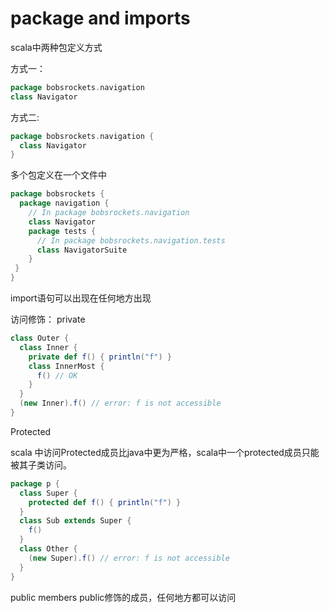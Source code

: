 # package and imports

scala中两种包定义方式

方式一：
```scala
package bobsrockets.navigation
class Navigator
```
方式二:
```scala
package bobsrockets.navigation {
  class Navigator
}
```
多个包定义在一个文件中
```scala
package bobsrockets {
  package navigation {
    // In package bobsrockets.navigation
    class Navigator
    package tests {
      // In package bobsrockets.navigation.tests
      class NavigatorSuite
    }
 }
}
```
import语句可以出现在任何地方出现

访问修饰：
private
```scala
class Outer {
  class Inner {
    private def f() { println("f") }
    class InnerMost {
      f() // OK
    }
  } 
  (new Inner).f() // error: f is not accessible
}
```

Protected

scala 中访问Protected成员比java中更为严格，scala中一个protected成员只能被其子类访问。
```scala
package p {
  class Super {
    protected def f() { println("f") }
  }
  class Sub extends Super {
    f()
  }
  class Other {
    (new Super).f() // error: f is not accessible
  }
}
```
public members
public修饰的成员，任何地方都可以访问

